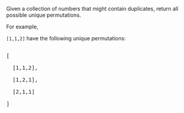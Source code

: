 

Given a collection of numbers that might contain duplicates, return all possible unique permutations.



For example,<br />
`[1,1,2]` have the following unique permutations:<br />
<pre>
[
  [1,1,2],
  [1,2,1],
  [2,1,1]
]
</pre>

